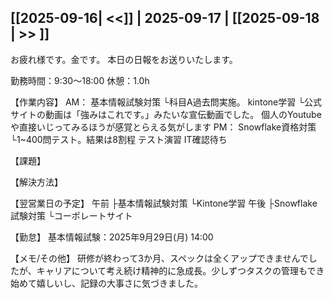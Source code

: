 ## [[2025-09-16| <<]] | 2025-09-17 | [[2025-09-18 | >> ]]

お疲れ様です。金です。
本日の日報をお送りいたします。

勤務時間：9:30～18:00
休憩：1.0h

【作業内容】
AM：
基本情報試験対策
└科目A過去問実施。
kintone学習
└公式サイトの動画は「強みはこれです。」みたいな宣伝動画でした。
個人のYoutubeや直接いじってみるほうが感覚とらえる気がします
PM：
Snowflake資格対策
└1~400問テスト。結果は8割程
テスト演習
IT確認待ち

【課題】


【解決方法】


【翌営業日の予定】
午前
├基本情報試験対策
└Kintone学習
午後
├Snowflake試験対策
└コーポレートサイト

【勤怠】
基本情報試験：2025年9月29日(月) 14:00

【メモ/その他】
研修が終わって3か月、スペックは全くアップできませんでしたが、キャリアについて考え続け精神的に急成長。少しずつタスクの管理もでき始めて嬉しいし、記録の大事さに気づきました。
